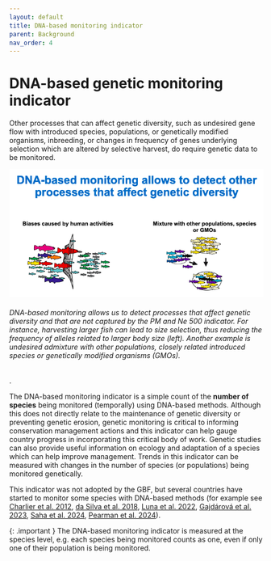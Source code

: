```yaml
---
layout: default
title: DNA-based monitoring indicator
parent: Background
nav_order: 4
---
```


# DNA-based genetic monitoring indicator

Other processes that can affect genetic diversity, such as undesired gene flow with introduced species, populations, or genetically modified organisms, inbreeding, or changes in frequency of genes underlying selection which are altered by selective harvest, do require genetic data to be monitored. 


![](DNAindicator_Fig1.png)
###### *DNA-based monitoring* allows us to detect processes that affect genetic diversity and that are not captured by the PM and Ne 500 indicator. For instance, harvesting larger fish can lead to size selection, thus reducing the frequency of alleles related to larger body size (left). Another example is undesired admixture with other populations, closely related introduced species or genetically modified organisms (GMOs).

.

The DNA-based monitoring indicator is a simple count of the **number of species** being monitored (temporally) using DNA-based methods. Although this does not directly relate to the maintenance of genetic diversity or preventing genetic erosion, genetic monitoring is critical to informing conservation management actions and this indicator can help gauge country progress in incorporating this critical body of work. Genetic studies can also provide useful information on ecology and adaptation of a species which can help improve management. Trends in this indicator can be measured with changes in the number of species (or populations) being monitored genetically.

This indicator was not adopted by the GBF, but several countries have started to monitor some species with DNA-based methods (for example see [Charlier et al. 2012](https://pubmed.ncbi.nlm.nih.gov/22828900/), [da Silva et al. 2018](https://doi.org/10.1007/s10592-017-1008-9), [Luna et al. 2022](https://doi.org/10.1093/ornithapp/duac009), [Gajdárová et al. 2023](https://doi.org/10.1016/j.gecco.2023.e02399), [Saha et al. 2024](https://doi.org/10.1007/s10592-023-01586-3), [Pearman et al. 2024](https://doi.org/10.1038/s41559-023-02260-0)).

{: .important }
The DNA-based monitoring indicator is measured at the species level, e.g. each species being monitored counts as one, even if only one of their population is being monitored.

